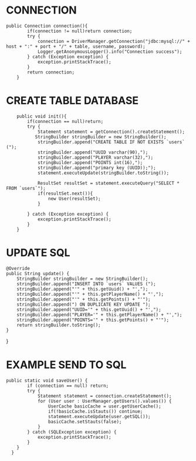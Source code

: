
#        CONNECTION
```    
public Connection connection(){ 
        if(connection != null)return connection;
        try {
            connection = DriverManager.getConnection("jdbc:mysql://" + host + ":" + port + "/" + table, username, password);
            Logger.getAnonymousLogger().info("Connection success");
        } catch (Exception exception) {
            exception.printStackTrace();
        }
        return connection;
    }

```
#        CREATE TABLE DATABASE
```
    public void init(){
        if(connection == null)return;
        try {
            Statement statement = getConnection().createStatement();
           StringBuilder stringBuilder = new StringBuilder();
            stringBuilder.append("CREATE TABLE IF NOT EXISTS `users` (");
            stringBuilder.append("UUID varchar(90),");
            stringBuilder.append("PLAYER varchar(32),");
            stringBuilder.append("POINTS int(16),"); 
            stringBuilder.append("primary key (UUID));");
            statement.executeUpdate(stringBuilder.toString());

            ResultSet resultSet = statement.executeQuery("SELECT * FROM `users`");
            if(resultSet.next()){
                new User(resultSet);
            }

        } catch (Exception exception) {
            exception.printStackTrace();
        }
    }
```
#         UPDATE SQL
    @Override
    public String update() { 
        StringBuilder stringBuilder = new StringBuilder(); 
        stringBuilder.append("INSERT INTO `users` VALUES ("); 
        stringBuilder.append("'" + this.getUuid() + "',");
        stringBuilder.append("'" + this.getPlayerName() + "',");
        stringBuilder.append("'" + this.getPoints() + "'");
        stringBuilder.append(") ON DUPLICATE KEY UPDATE ");
        stringBuilder.append("UUID='" + this.getUuid() + "',"); 
        stringBuilder.append("PLAYER='" + this.getPlayerName() + "',");
        stringBuilder.append("POINTS='" + this.getPoints() + "'");
        return stringBuilder.toString(); 
    }
 }
 
#         EXAMPLE SEND TO SQL
```
public static void saveUser() {
        if (connection == null) return;
        try {
            Statement statement = connection.createStatement();
            for (User user : UserManager.getUsers().values()) {
                UserCache basicCache = user.getUserCache();
                if(!basicCache.isStauts()) continue;
                statement.executeUpdate(user.getSQL());
                basicCache.setStauts(false);
            }
        } catch (SQLException exception) {
            exception.printStackTrace();
        }
    }
  }
    
    
